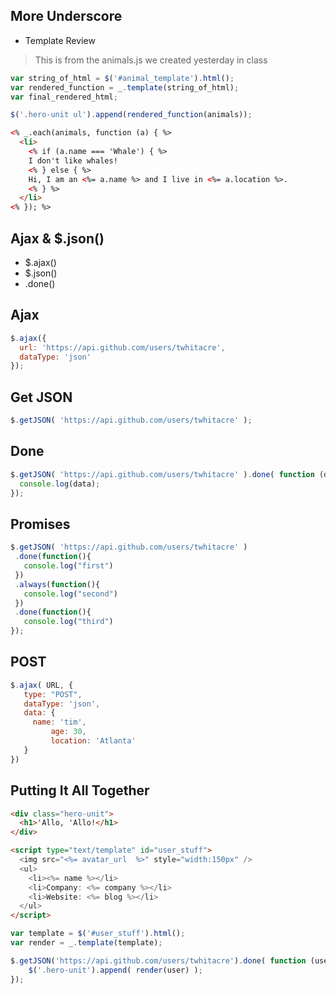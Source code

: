 ## More Underscore

* Template Review

> This is from the animals.js we created yesterday in class

```js
var string_of_html = $('#animal_template').html();
var rendered_function = _.template(string_of_html);
var final_rendered_html;

$('.hero-unit ul').append(rendered_function(animals));
```

```html
<% _.each(animals, function (a) { %>
  <li>
    <% if (a.name === 'Whale') { %>
    I don't like whales!
    <% } else { %>
    Hi, I am an <%= a.name %> and I live in <%= a.location %>.
    <% } %>
  </li>
<% }); %>
```

## Ajax & $.json()

* $.ajax()
* $.json()
* .done()

## Ajax

```js
$.ajax({
  url: 'https://api.github.com/users/twhitacre',
  dataType: 'json'
});
```

## Get JSON

```js
$.getJSON( 'https://api.github.com/users/twhitacre' );
```

## Done

```js
$.getJSON( 'https://api.github.com/users/twhitacre' ).done( function (data) {
  console.log(data);
});
```

## Promises

```js
$.getJSON( 'https://api.github.com/users/twhitacre' )
 .done(function(){
   console.log("first")
 })
 .always(function(){
   console.log("second")
 })
 .done(function(){
   console.log("third")
});
```


## POST

```js
$.ajax( URL, {
   type: "POST",
   dataType: 'json',
   data: {
     name: 'tim',
		 age: 30,
		 location: 'Atlanta'
   }
})
```


## Putting It All Together

```html
<div class="hero-unit">
  <h1>'Allo, 'Allo!</h1>
</div>

<script type="text/template" id="user_stuff">
  <img src="<%= avatar_url  %>" style="width:150px" />
  <ul>
    <li><%= name %></li>
    <li>Company: <%= company %></li>
    <li>Website: <%= blog %></li>
  </ul>
</script>
```

```js
var template = $('#user_stuff').html();
var render = _.template(template);

$.getJSON('https://api.github.com/users/twhitacre').done( function (user) {
	$('.hero-unit').append( render(user) );
});
```
